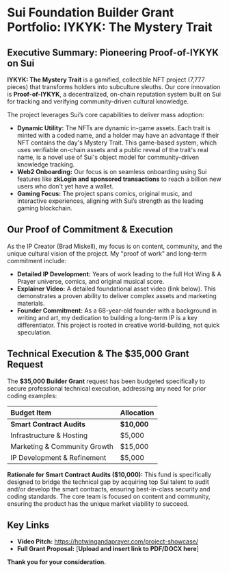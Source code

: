 # Sui Foundation Builder Grant Portfolio: IYKYK: The Mystery Trait 

## Executive Summary: Pioneering Proof-of-IYKYK on Sui   

**IYKYK: The Mystery Trait** is a gamified, collectible NFT project (7,777 pieces) that transforms holders into subculture sleuths. Our core innovation is **Proof-of-IYKYK**, a decentralized, on-chain reputation system built on Sui for tracking and verifying community-driven cultural knowledge.   

The project leverages Sui’s core capabilities to deliver mass adoption: 

* **Dynamic Utility:** The NFTs are dynamic in-game assets. Each trait is minted with a coded name, and a holder may have an advantage if their NFT contains the day's Mystery Trait. This game-based system, which uses verifiable on-chain assets and a public reveal of the trait's real name, is a novel use of Sui's object model for community-driven knowledge tracking.
* **Web2 Onboarding:** Our focus is on seamless onboarding using Sui features like **zkLogin and sponsored transactions** to reach a billion new users who don't yet have a wallet. 
* **Gaming Focus:** The project spans comics, original music, and interactive experiences, aligning with Sui’s strength as the leading gaming blockchain.   

## Our Proof of Commitment & Execution   

As the IP Creator (Brad Miskell), my focus is on content, community, and the unique cultural vision of the project. My "proof of work" and long-term commitment include: 

* **Detailed IP Development:** Years of work leading to the full Hot Wing & A Prayer universe, comics, and original musical score. 
* **Explainer Video:** A detailed foundational asset video (link below). This demonstrates a proven ability to deliver complex assets and marketing materials. 
* **Founder Commitment:** As a 68-year-old founder with a background in writing and art, my dedication to building a long-term IP is a key differentiator. This project is rooted in creative world-building, not quick speculation.    

## Technical Execution & The \$35,000 Grant Request   

The **$35,000 Builder Grant** request has been budgeted specifically to secure professional technical execution, addressing any need for prior coding examples:

| Budget Item | Allocation |
| :--- | :--- |
| **Smart Contract Audits** | **$10,000** |
| Infrastructure & Hosting | $5,000 |
| Marketing & Community Growth | $15,000 |
| IP Development & Refinement | $5,000 |

**Rationale for Smart Contract Audits ($10,000):** This fund is specifically designed to bridge the technical gap by acquiring top Sui talent to audit and/or develop the smart contracts, ensuring best-in-class security and coding standards. The core team is focused on content and community, ensuring the product has the unique market viability to succeed.

## Key Links 

* **Video Pitch:** https://hotwingandaprayer.com/project-showcase/
* **Full Grant Proposal:** [**Upload and insert link to PDF/DOCX here**]   

**Thank you for your consideration.**
